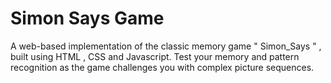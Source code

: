 # Simon Says Game
A web-based implementation of the classic memory game " Simon_Says " , built using HTML , CSS and Javascript. Test your memory and pattern recognition as the game challenges you with complex picture sequences.
